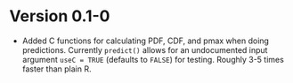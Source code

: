 

Version 0.1-0
=============

* Added C functions for calculating PDF, CDF, and pmax when
    doing predictions. Currently `predict()` allows for an
    undocumented input argument `useC = TRUE` (defaults to `FALSE`)
    for testing. Roughly 3-5 times faster than plain R.
